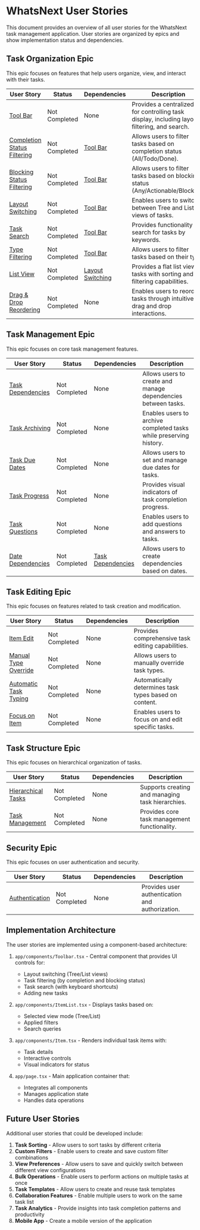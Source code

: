 # WhatsNext User Stories

This document provides an overview of all user stories for the WhatsNext task management application. User stories are organized by epics and show implementation status and dependencies.

## Task Organization Epic

This epic focuses on features that help users organize, view, and interact with their tasks.

| User Story | Status | Dependencies | Description |
|------------|--------|--------------|-------------|
| [Tool Bar](tool-bar.md) | Not Completed | None | Provides a centralized UI for controlling task display, including layout, filtering, and search. |
| [Completion Status Filtering](task-filtering.md) | Not Completed | [Tool Bar](tool-bar.md) | Allows users to filter tasks based on completion status (All/Todo/Done). |
| [Blocking Status Filtering](blocking-status-filtering.md) | Not Completed | [Tool Bar](tool-bar.md) | Allows users to filter tasks based on blocking status (Any/Actionable/Blocked). |
| [Layout Switching](layout-switching.md) | Not Completed | [Tool Bar](tool-bar.md) | Enables users to switch between Tree and List views of tasks. |
| [Task Search](task-search.md) | Not Completed | [Tool Bar](tool-bar.md) | Provides functionality to search for tasks by keywords. |
| [Type Filtering](type-filtering.md) | Not Completed | [Tool Bar](tool-bar.md) | Allows users to filter tasks based on their type. |
| [List View](list-view.md) | Not Completed | [Layout Switching](layout-switching.md) | Provides a flat list view of tasks with sorting and filtering capabilities. |
| [Drag & Drop Reordering](drag-drop-reordering.md) | Not Completed | None | Enables users to reorder tasks through intuitive drag and drop interactions. |

## Task Management Epic

This epic focuses on core task management features.

| User Story | Status | Dependencies | Description |
|------------|--------|--------------|-------------|
| [Task Dependencies](task-dependencies.md) | Not Completed | None | Allows users to create and manage dependencies between tasks. |
| [Task Archiving](task-archiving.md) | Not Completed | None | Enables users to archive completed tasks while preserving history. |
| [Task Due Dates](task-due-dates.md) | Not Completed | None | Allows users to set and manage due dates for tasks. |
| [Task Progress](task-progress.md) | Not Completed | None | Provides visual indicators of task completion progress. |
| [Task Questions](task-questions.md) | Not Completed | None | Enables users to add questions and answers to tasks. |
| [Date Dependencies](date-dependencies.md) | Not Completed | [Task Dependencies](task-dependencies.md) | Allows users to create dependencies based on dates. |

## Task Editing Epic

This epic focuses on features related to task creation and modification.

| User Story | Status | Dependencies | Description |
|------------|--------|--------------|-------------|
| [Item Edit](item-edit.md) | Not Completed | None | Provides comprehensive task editing capabilities. |
| [Manual Type Override](manual-type-override.md) | Not Completed | None | Allows users to manually override task types. |
| [Automatic Task Typing](automatic-task-typing.md) | Not Completed | None | Automatically determines task types based on content. |
| [Focus on Item](focus-on-item.md) | Not Completed | None | Enables users to focus on and edit specific tasks. |

## Task Structure Epic

This epic focuses on hierarchical organization of tasks.

| User Story | Status | Dependencies | Description |
|------------|--------|--------------|-------------|
| [Hierarchical Tasks](hierarchical-tasks.md) | Not Completed | None | Supports creating and managing task hierarchies. |
| [Task Management](task-management.md) | Not Completed | None | Provides core task management functionality. |

## Security Epic

This epic focuses on user authentication and security.

| User Story | Status | Dependencies | Description |
|------------|--------|--------------|-------------|
| [Authentication](authentication.md) | Not Completed | None | Provides user authentication and authorization. |

## Implementation Architecture

The user stories are implemented using a component-based architecture:

1. `app/components/Toolbar.tsx` - Central component that provides UI controls for:
   - Layout switching (Tree/List views)
   - Task filtering (by completion and blocking status)
   - Task search (with keyboard shortcuts)
   - Adding new tasks

2. `app/components/ItemList.tsx` - Displays tasks based on:
   - Selected view mode (Tree/List)
   - Applied filters
   - Search queries

3. `app/components/Item.tsx` - Renders individual task items with:
   - Task details
   - Interactive controls
   - Visual indicators for status

4. `app/page.tsx` - Main application container that:
   - Integrates all components
   - Manages application state
   - Handles data operations

## Future User Stories

Additional user stories that could be developed include:

1. **Task Sorting** - Allow users to sort tasks by different criteria
2. **Custom Filters** - Enable users to create and save custom filter combinations
3. **View Preferences** - Allow users to save and quickly switch between different view configurations
4. **Bulk Operations** - Enable users to perform actions on multiple tasks at once
5. **Task Templates** - Allow users to create and reuse task templates
6. **Collaboration Features** - Enable multiple users to work on the same task list
7. **Task Analytics** - Provide insights into task completion patterns and productivity
8. **Mobile App** - Create a mobile version of the application 
